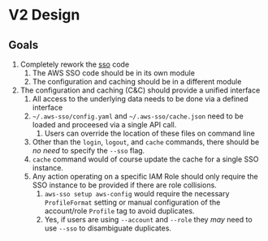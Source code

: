 # V2 Design 

## Goals

 1. Completely rework the [sso](../sso) code
    1. The AWS SSO code should be in its own module
    1. The configuration and caching should be in a different module
 1. The configuration and caching (C&C) should provide a unified interface
    1. All access to the underlying data needs to be done via a defined interface
    1. `~/.aws-sso/config.yaml` and `~/.aws-sso/cache.json` need to be loaded
        and proceesed via a single API call.
        1. Users can override the location of these files on command line
    1. Other than the `login`, `logout`, and `cache` commands, there should 
        be _no need_ to specify the `--sso` flag.
    1. `cache` command would of course update the cache for a single SSO instance.
    1. Any action operating on a specific IAM Role should only require
        the SSO instance to be provided if there are role collisions.
        1. `aws-sso setup aws-config` would require the necessary `ProfileFormat`
            setting or manual configuration of the account/role `Profile` tag
            to avoid duplicates.
        1. Yes, if users are using `--account` and `--role` they _may_ need to
            use `--sso` to disambiguate duplicates.
